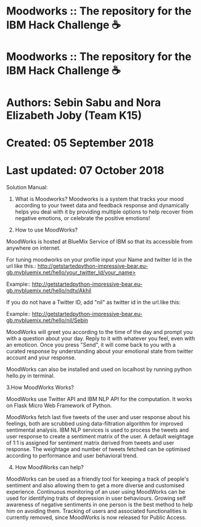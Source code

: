 # Moodworks :: The repository for the IBM Hack Challenge :coffee:
# Moodworks :: The repository for the IBM Hack Challenge :coffee:
# Authors: Sebin Sabu and Nora Elizabeth Joby (Team K15)
# Created: 05 September 2018
# Last updated: 07 October 2018

Solution Manual:

1. What is Moodworks?
Moodworks is a system that tracks your mood according to your tweet data and feedback response and dynamically helps you deal with it by providing multiple options to help recover from negative emotions, or celebrate the positive emotions!

2. How to use MoodWorks?

MoodWorks is hosted at BlueMix Service of IBM so that its accessible from anywhere on internet.

For tuning moodworks on your profile input your Name and twitter Id in the url like this.:
http://getstartedpython-impressive-bear.eu-gb.mybluemix.net/hello/your_twitter_Id/your_name>

Example:: http://getstartedpython-impressive-bear.eu-gb.mybluemix.net/hello/ndtv/Akhil

If you do not have a Twitter ID, add "nil" as twitter id in the url.like this:

Example:: http://getstartedpython-impressive-bear.eu-gb.mybluemix.net/hello/nil/Sebin

MoodWorks will greet you according to the time of the day and prompt you with a question about your day. Reply to it with whatever you feel, even with an emoticon. Once you press "Send", it will come back to you with a curated response by understanding about your emotional state from twitter account and your response.

MoodWorks can also be installed and used on localhost by running python hello.py in terminal.

3.How MoodWorks Works?

MoodWorks use Twitter API and IBM NLP API for the computation. It works on Flask Micro Web Framework of Python.

MoodWorks fetch last five tweets of the user and user response about his feelings, both are scrubbed using data-filtration algorithm for improved sentimental analysis. IBM NLP services is used to process the tweets and user response to create a sentiment matrix of the user. A default weightage of 1:1 is assigned for sentiment matrix derived from tweets and user response.
The weightage and number of tweets fetched can be optimised according to performance and user behavioral trend.

4. How MoodWorks can help?

MoodWorks can be used as a friendly tool for keeping a track of people's sentiment and also allowing them to get a more diverse and customised  experience. Continuous monitoring of an user using MoodWorks can be used for identifying traits of depression in user behaviours. Growing self awareness of negative sentiments in one person is the best method to help him on avoiding them.
Tracking of users and associated functionalities is currently removed, since MoodWorks is now released for Public Access.

